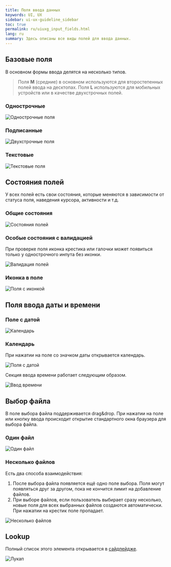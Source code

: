 ```yaml
---
title: Поля ввода данных
keywords: UI, UX
sidebar: ui-ux-guideline_sidebar
toc: true
permalink: ru/uiuxg_input_fields.html
lang: ru
summary: Здесь описаны все виды полей для ввода данных.
---
```


## Базовые поля

В основном формы ввода делятся на несколько типов.

>Поля **M** (средние) в основном используются для второстепенных полей ввода на десктопах. Поля **L** используются для мобильных устройств или в качестве двухстрочных полей.

### Однострочные

![Однострочные поля](/images/pages/guides/ui-ux-guideline/uiuxg_input_fields/1.png)

### Подписанные

![Двухстрочные поля](/images/pages/guides/ui-ux-guideline/uiuxg_input_fields/2.png)

### Текстовые

![Текстовые поля](/images/pages/guides/ui-ux-guideline/uiuxg_input_fields/3.png)

## Состояния полей

У всех полей есть свои состояния, которые меняются в зависимости от статуса поля, наведения курсора, активности и т.д.

### Общие состояния

![Состояния полей](/images/pages/guides/ui-ux-guideline/uiuxg_input_fields/4.png)

### Особые состояния с валидацией

При проверке поля иконка крестика или галочки может появиться только у однострочного инпута без иконки.

![Валидация полей](/images/pages/guides/ui-ux-guideline/uiuxg_input_fields/5.png)

### Иконка в поле

![Поля с иконкой](/images/pages/guides/ui-ux-guideline/uiuxg_input_fields/6.png)

## Поля ввода даты и времени

### Поле с датой

![Календарь](/images/pages/guides/ui-ux-guideline/uiuxg_input_fields/9.png)

### Календарь

При нажатии на поле со значком даты открывается календарь.

![Поля с датой](/images/pages/guides/ui-ux-guideline/uiuxg_input_fields/7.png)

Секция ввода времени работает следующим образом.

![Ввод времени](/images/pages/guides/ui-ux-guideline/uiuxg_input_fields/8.png)

## Выбор файла

В поле выбора файла поддерживается drag&drop. При нажатии на поле или кнопку ввода происходит открытие стандартного окна браузера для выбора файла.

### Один файл

![Один файл](/images/pages/guides/ui-ux-guideline/uiuxg_input_fields/10.png)

### Несколько файлов

Есть два способа взаимодействия:

1. После выбора файла появляется ещё одно поле выбора. Поля могут появляться друг за другом, пока не кончится лимит на добавление файлов.
2. При выборе файлов, если пользователь выбирает сразу несколько, новые поля для всех выбранных файлов создаются автоматически. При нажатии на крестик поле пропадает.

![Несколько файлов](/images/pages/guides/ui-ux-guideline/uiuxg_input_fields/11.png)

## Lookup

Полный список этого элемента открывается в [сайдпейдже](uiuxg_sidepage.ru.md).

![Лукап](/images/pages/guides/ui-ux-guideline/uiuxg_input_fields/12.png)
